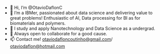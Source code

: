 - 👋 Hi, I’m @OtavioDaflonC
- 💙 I’m a IBMer, passionated about data science and delivering value to great problems! Enthusiastic of AI, Data processing for BI as for biomaterials and polymers.
- 🌱 I study and apply Nanotechnology and Data Science as a undergrad.
- 💞️ Always open to collaborate for a good cause.
- 📫 Contact me! otaviodafloncoutinho@gmail.com/ otaviodaflon@hotmail.com


